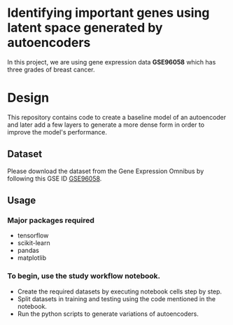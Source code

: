 # Identifying important genes using latent space generated by autoencoders
In this project, we are using gene expression data **GSE96058** which has three grades of breast cancer. 

# Design
This repository contains code to create a baseline model of an autoencoder and later add a few layers to generate a more dense form in order to improve the model's performance.

## Dataset 
Please download the dataset from the Gene Expression Omnibus by following this GSE ID [GSE96058](https://www.ncbi.nlm.nih.gov/geo/query/acc.cgi?acc=GSE96058).

## Usage
### Major packages required
* tensorflow
* scikit-learn
* pandas
* matplotlib


### To begin, use the **study workflow** notebook.
* Create the required datasets by executing notebook cells step by step.
* Split datasets in training and testing using the code mentioned in the notebook.
* Run the python scripts to generate variations of autoencoders.
